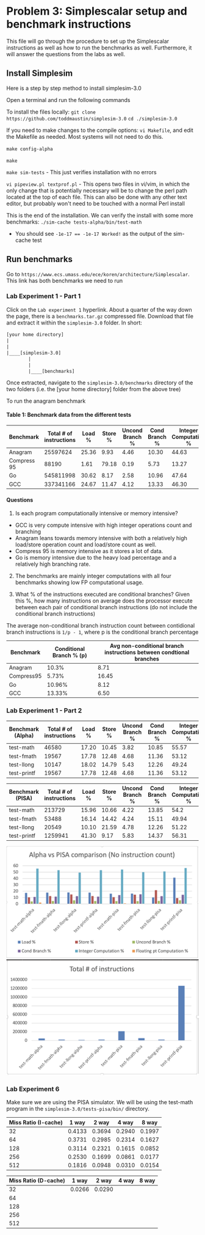 # Problem 3: Simplescalar setup and benchmark instructions

This file will go through the procedure to set up the Simplescalar instructions as well as how to run the benchmarks as well. Furthermore, it will answer the questions from the labs as well.

## Install Simplesim

Here is a step by step method to install simplesim-3.0

Open a terminal and run the following commands

To install the files locally:
`git clone https://github.com/toddmaustin/simplesim-3.0`
`cd ./simplesim-3.0`

If you need to make changes to the compile options:
`vi Makefile`, and edit the Makefile as needed. Most systems will not need to do this.

`make config-alpha`

`make`

`make sim-tests` - This just verifies installation with no errors

`vi pipeview.pl textprof.pl` - This opens two files in vi/vim, in which the only change that is potentially necessary will be to change the perl path located at the top of each file. This can also be done with any other text editor, but probably won't need to be touched with a normal Perl install

This is the end of the installation. We can verify the install with some more benchmarks: `./sim-cache tests-alpha/bin/test-math`
- You should see `-1e-17 == -1e-17 Worked!` as the output of the sim-cache test


## Run benchmarks

Go to `https://www.ecs.umass.edu/ece/koren/architecture/Simplescalar`. This link has both benchmarks we need to run

### Lab Experiment 1 - Part 1

Click on the `Lab experiment 1` hyperlink. About a quarter of the way down the page, there is a `benchmarks.tar.gz` compressed file. Download that file and extract it within the `simplesim-3.0` folder. In short:

```
[your home directory]
|
|
|____[simplesim-3.0]
        |
        |
        |____[benchmarks]
```

Once extracted, navigate to the `simplesim-3.0/benchmarks` directory of the two folders (i.e. the [your home directory] folder from the above tree)

To run the anagram benchmark

#### Table 1: Benchmark data from the different tests

| Benchmark | Total # of instructions | Load % | Store % | Uncond Branch % | Cond Branch % | Integer Computation % | Floating pt Computation % |
|-----------|------------------------|--------|---------|-----------------|---------------|----------------------|---------------------------|
| Anagram | 25597624 | 25.36 | 9.93 | 4.46 | 10.30 | 44.63 | 5.31 |
| Compress 95 | 88190 | 1.61 | 79.18 | 0.19 | 5.73 | 13.27 | 0.00 |
| Go | 545811998 | 30.62 | 8.17 | 2.58 | 10.96 | 47.64 | 0.03 |
| GCC | 337341166 | 24.67 | 11.47 | 4.12 | 13.33 | 46.30 | 0.11 |

#### Questions
1. Is each program computationally intensive or memory intensive?
- GCC is very compute intensive with high integer operations count and branching
- Anagram leans towards memory intensive with both a relatively high load/store operation count and load/store count as well.
- Compress 95 is memory intensive as it stores a lot of data.
- Go is memory intensive due to the heavy load percentage and a relatively high branching rate.

2. The benchmarks are mainly integer computations with all four benchmarks showing low FP computational usage.

3. What % of the instructions executed are conditional branches? Given this %, how many instructions on average does the processor execute between each pair of conditional branch instructions (do not include the conditional branch instructions)

The average non-conditional branch instruction count between contidional branch instructions is `1/p - 1`, where p is the conditional branch percentage

| Benchmark | Conditional Branch % (p) | Avg non-conditional branch instructions between condtional branches | 
| --------- | -------- | --------------- |
| Anagram | 10.3% | 8.71 |
|Compress95 | 5.73% | 16.45 |
|Go | 10.96% | 8.12 |
| GCC | 13.33% | 6.50 | 


### Lab Experiment 1 - Part 2

| Benchmark (Alpha) | Total # of instructions | Load % | Store % | Uncond Branch % | Cond Branch % | Integer Computation % | Floating pt Computation % |
|-----------|------------------------|--------|---------|-----------------|---------------|----------------------|---------------------------|
| test-math | 46580 | 17.20 | 10.45 | 3.82 | 10.85 | 55.57 | 1.99 |
| test-fmath | 19567 | 17.78 | 12.48 | 4.68 | 11.36 | 53.12 | 0.42 |
| test-llong | 10147 | 18.02 | 14.79| 5.43| 12.26 | 49.24 | 0.11 |
|test-printf | 19567 | 17.78 | 12.48 | 4.68 | 11.36 | 53.12 | 0.42 | 

| Benchmark (PISA) | Total # of instructions | Load % | Store % | Uncond Branch % | Cond Branch % | Integer Computation % | Floating pt Computation % |
|-----------|------------------------|--------|---------|-----------------|---------------|----------------------|---------------------------|
| test-math | 213729 | 15.96 | 10.66 | 4.22 | 13.85 | 54.2 | 0.88 |
| test-fmath | 53488 | 16.14 | 14.42 | 4.24 | 15.11 | 49.94 | 0.11 |
| test-llong | 20549 | 10.10 | 21.59 | 4.78 | 12.26 | 51.22 | 0.00 |
| test-printf | 1259941 | 41.30 | 9.17 | 5.83 | 14.37 | 56.31 | 0.02 | 

![Comparison1](./comparison1.png)
![Comparison2](./comparison2.png)


### Lab Experiment 6 

Make sure we are using the PISA simulator. We will be using the test-math program in the `simplesim-3.0/tests-pisa/bin/` directory.

| Miss Ratio (I-cache) | 1 way | 2 way | 4 way | 8 way |
| ---------------------| ----- | ----- | ----- | ----- |
| 32 | 0.4133 | 0.3694 | 0.2940 | 0.1997 | 
| 64 | 0.3731 | 0.2985 | 0.2314 | 0.1627 |
| 128 | 0.3114 | 0.2321 | 0.1615 | 0.0852 |
| 256 | 0.2530 | 0.1699 | 0.0861 | 0.0177 |
| 512 | 0.1816 | 0.0948 | 0.0310 | 0.0154 |


| Miss Ratio (D-cache) | 1 way | 2 way | 4 way | 8 way |
| ---------------------| ----- | ----- | ----- | ----- |
| 32 | 0.0266 | 0.0290
| 64 |
| 128 |
| 256 |
| 512 |

